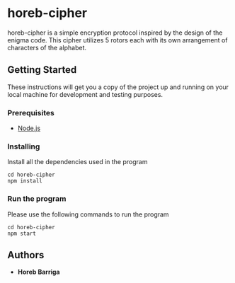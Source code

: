 # horeb-cipher
horeb-cipher is a simple encryption protocol inspired by the design of the enigma code. This cipher utilizes 5 rotors each with its own arrangement of characters of the alphabet.
## Getting Started
These instructions will get you a copy of the project up and running on your local machine for development and testing purposes.
### Prerequisites
* [Node.js](https://nodejs.org/en/)
### Installing
Install all the dependencies used in the program
```
cd horeb-cipher
npm install
```
### Run the program
Please use the following commands to run the program
```
cd horeb-cipher
npm start
```
## Authors
* **Horeb Barriga**
